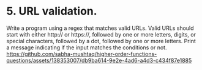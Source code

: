 # 5. URL validation.

Write a program using a regex that matches valid URLs. Valid URLs should start with either http:// or https://, followed by one or more letters, digits, or special characters, followed by a dot, followed by one or more letters. Print a message indicating if the input matches the conditions or not.
https://github.com/sabha-mushtaq/higher-order-functions-questions/assets/138353007/db9ba614-9e2e-4ad6-a4d3-c434f87e1885

